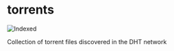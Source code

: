 torrents 
========
![Indexed](https://img.shields.io/badge/indexed-58407-blue)

Collection of torrent files discovered in the DHT network
